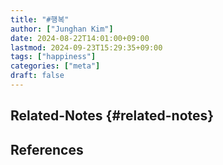 ```yaml
---
title: "#행복"
author: ["Junghan Kim"]
date: 2024-08-22T14:01:00+09:00
lastmod: 2024-09-23T15:29:35+09:00
tags: ["happiness"]
categories: ["meta"]
draft: false
---
```


## Related-Notes {#related-notes}

## References

<style>.csl-entry{text-indent: -1.5em; margin-left: 1.5em;}</style><div class="csl-bib-body">
</div>
